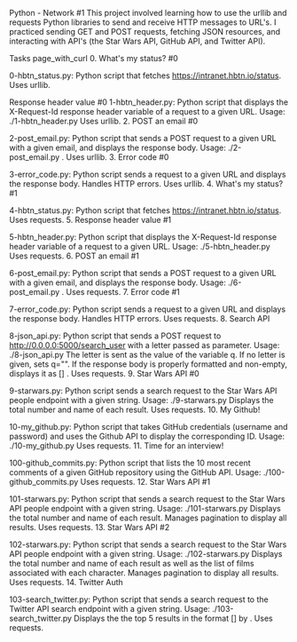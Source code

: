 Python - Network #1 This project involved learning how to use the urllib and requests Python libraries to send and receive HTTP messages to URL's. I practiced sending GET and POST requests, fetching JSON resources, and interacting with API's (the Star Wars API, GitHub API, and Twitter API).

Tasks page_with_curl 0. What's my status? #0

0-hbtn_status.py: Python script that fetches https://intranet.hbtn.io/status. Uses urllib.

Response header value #0
1-hbtn_header.py: Python script that displays the X-Request-Id response header variable of a request to a given URL. Usage: ./1-hbtn_header.py Uses urllib. 2. POST an email #0

2-post_email.py: Python script that sends a POST request to a given URL with a given email, and displays the response body. Usage: ./2-post_email.py . Uses urllib. 3. Error code #0

3-error_code.py: Python script sends a request to a given URL and displays the response body. Handles HTTP errors. Uses urllib. 4. What's my status? #1

4-hbtn_status.py: Python script that fetches https://intranet.hbtn.io/status. Uses requests. 5. Response header value #1

5-hbtn_header.py: Python script that displays the X-Request-Id response header variable of a request to a given URL. Usage: ./5-hbtn_header.py Uses requests. 6. POST an email #1

6-post_email.py: Python script that sends a POST request to a given URL with a given email, and displays the response body. Usage: ./6-post_email.py . Uses requests. 7. Error code #1

7-error_code.py: Python script sends a request to a given URL and displays the response body. Handles HTTP errors. Uses requests. 8. Search API

8-json_api.py: Python script that sends a POST request to http://0.0.0.0:5000/search_user with a letter passed as parameter. Usage: ./8-json_api.py The letter is sent as the value of the variable q. If no letter is given, sets q="". If the response body is properly formatted and non-empty, displays it as [] . Uses requests. 9. Star Wars API #0

9-starwars.py: Python script sends a search request to the Star Wars API people endpoint with a given string. Usage: ./9-starwars.py Displays the total number and name of each result. Uses requests. 10. My Github!

10-my_github.py: Python script that takes GitHub credentials (username and password) and uses the Github API to display the corresponding ID. Usage: ./10-my_github.py Uses requests. 11. Time for an interview!

100-github_commits.py: Python script that lists the 10 most recent comments of a given GitHub repository using the GitHub API. Usage: ./100-github_commits.py Uses requests. 12. Star Wars API #1

101-starwars.py: Python script that sends a search request to the Star Wars API people endpoint with a given string. Usage: ./101-starwars.py Displays the total number and name of each result. Manages pagination to display all results. Uses requests. 13. Star Wars API #2

102-starwars.py: Python script that sends a search request to the Star Wars API people endpoint with a given string. Usage: ./102-starwars.py Displays the total number and name of each result as well as the list of films associated with each character. Manages pagination to display all results. Uses requests. 14. Twitter Auth

103-search_twitter.py: Python script that sends a search request to the Twitter API search endpoint with a given string. Usage: ./103-search_twitter.py Displays the the top 5 results in the format [] by . Uses requests.

